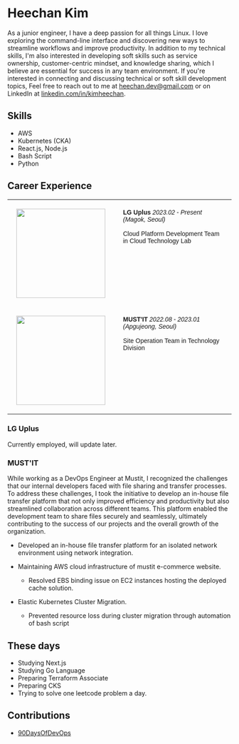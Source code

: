 # Heechan Kim

As a junior engineer, I have a deep passion for all things Linux. I love exploring the command-line interface and discovering new ways to streamline workflows and improve productivity. In addition to my technical skills, I'm also interested in developing soft skills such as service ownership, customer-centric mindset, and knowledge sharing, which I believe are essential for success in any team environment. If you're interested in connecting and discussing technical or soft skill development topics, 
Feel free to reach out to me at heechan.dev@gmail.com or on LinkedIn at [linkedin.com/in/kimheechan](https://www.linkedin.com/in/kimheechan/).

## Skills

- AWS
- Kubernetes (CKA)
- React.js, Node.js
- Bash Script
- Python

## Career Experience

<table style="border-collapse:collapse;border-spacing:0">
<tr>
    <td style="border-bottom-width:1px;border-color:black;border-style:solid;border-top-width:1px;border-width:0px;font-family:Arial, sans-serif;font-size:14px;font-weight:normal;overflow:hidden;padding:20px 20px;text-align:left;vertical-align:top;word-break:normal">
        <img src="https://upload.wikimedia.org/wikipedia/commons/thumb/5/5c/LG_U%2B_CI.svg/320px-LG_U%2B_CI.svg.png" width="200px">
    </td>
    <td style="border-bottom-width:1px;border-color:#9b9b9b;border-style:solid;border-top-width:1px;border-width:0px;font-family:Arial, sans-serif;font-size:14px;font-weight:normal;overflow:hidden;padding:20px 20px;text-align:left;vertical-align:top;word-break:normal">
        <strong>LG Uplus</strong> <i>2023.02 - Present (Magok, Seoul)</i> <br><br>Cloud Platform Development Team in Cloud Technology Lab <br>
    </td>
</tr>
<tr>
    <td style="border-bottom-width:1px;border-color:black;border-style:solid;border-top-width:1px;border-width:0px;font-family:Arial, sans-serif;font-size:14px;font-weight:normal;overflow:hidden;padding:20px 20px;text-align:left;vertical-align:top;word-break:normal">
        <img src="https://s3.ap-northeast-2.amazonaws.com/mustit-ux/img/front/bi/main_logo.svg" width="200px">
    </td>
    <td style="border-bottom-width:1px;border-color:#9b9b9b;border-style:solid;border-top-width:1px;border-width:0px;font-family:Arial, sans-serif;font-size:14px;font-weight:normal;overflow:hidden;padding:20px 20px;text-align:left;vertical-align:top;word-break:normal">
        <strong>MUST'IT</strong> <i>2022.08 - 2023.01 (Apgujeong, Seoul)</i> <br><br>Site Operation Team in Technology Division<br>
    </td>
</tr>
</table>

### LG Uplus

Currently employed, will update later.

### MUST'IT

While working as a DevOps Engineer at Mustit, I recognized the challenges that our internal developers faced with file sharing and transfer processes. To address these challenges, I took the initiative to develop an in-house file transfer platform that not only improved efficiency and productivity but also streamlined collaboration across different teams. This platform enabled the development team to share files securely and seamlessly, ultimately contributing to the success of our projects and the overall growth of the organization.

- Developed an in-house file transfer platform for an isolated network environment using network integration.

- Maintaining AWS cloud infrastructure of mustit e-commerce website.
  - Resolved EBS binding issue on EC2 instances hosting the deployed cache solution.

- Elastic Kubernetes Cluster Migration.
  - Prevented resource loss during cluster migration through automation of bash script

## These days
- Studying Next.js
- Studying Go Language
- Preparing Terraform Associate
- Preparing CKS
- Trying to solve one leetcode problem a day.

## Contributions
- [90DaysOfDevOps](https://github.com/heechankim/90DaysOfDevOps)
